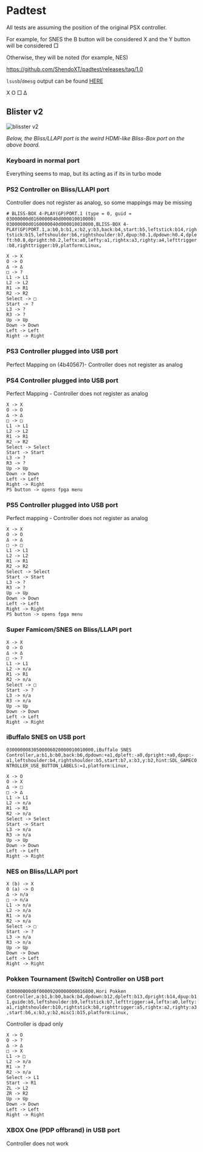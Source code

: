 # Padtest

All tests are assuming the position of the original PSX controller.

For example, for SNES the B button will be considered X and the Y button will be considered □

Otherwise, they will be noted (for example, NES)

https://github.com/ShendoXT/padtest/releases/tag/1.0

`lsusb`/`dmesg` output can be found [HERE](https://git.sr.ht/~eein/padtest-results/blob/master/diag.txt)

X O □ ∆


## Blister v2

![blisster v2](https://git.sr.ht/~eein/padtest-results/blob/master/blister.png)

*Below, the Bliss/LLAPI port is the weird HDMI-like Bliss-Box port on the above board.*

### Keyboard in normal port
Everything seems to map, but its acting as if its in turbo mode

### PS2 Controller on Bliss/LLAPI port
Controller does not register as analog, so some mappings may be missing

`# BLISS-BOX 4-PLAY(GP)PORT.1 (type = 0, guid = 03000000d0160000040d000010010000)
03000000d0160000040d000010010000,BLISS-BOX 4-PLAY(GP)PORT.1,a:b0,b:b1,x:b2,y:b3,back:b4,start:b5,leftstick:b14,rightstick:b15,leftshoulder:b6,rightshoulder:b7,dpup:h0.1,dpdown:h0.4,dpleft:h0.8,dpright:h0.2,leftx:a0,lefty:a1,rightx:a3,righty:a4,lefttrigger:b8,righttrigger:b9,platform:Linux,`

```
X -> X
O -> O
∆ -> ∆
□ -> ?
L1 -> L1
L2 -> L2
R1 -> R1
R2 -> R2
Select -> □
Start -> ?
L3 -> ?
R3 -> ?
Up -> Up
Down -> Down
Left -> Left
Right -> Right
```

### PS3 Controller plugged into USB port
Perfect Mapping on (4b40567)- Controller does not register as analog


### PS4 Controller plugged into USB port
Perfect Mapping - Controller does not register as analog

```
X -> X
O -> O
∆ -> ∆
□ -> □
L1 -> L1
L2 -> L2
R1 -> R1
R2 -> R2
Select -> Select
Start -> Start
L3 -> ?
R3 -> ?
Up -> Up
Down -> Down
Left -> Left
Right -> Right
PS button -> opens fpga menu
```

### PS5 Controller plugged into USB port
Perfect mapping - Controller does not register as analog

```
X -> X
O -> O
∆ -> ∆
□ -> □
L1 -> L1
L2 -> L2
R1 -> R1
R2 -> R2
Select -> Select
Start -> Start
L3 -> ?
R3 -> ?
Up -> Up
Down -> Down
Left -> Left
Right -> Right
PS button -> opens fpga menu
```

### Super Famicom/SNES on Bliss/LLAPI port

```
X -> X
O -> O
∆ -> ∆
□ -> ?
L1 -> L1
L2 -> n/a
R1 -> R1
R2 -> n/a
Select -> □
Start -> ?
L3 -> n/a
R3 -> n/a
Up -> Up
Down -> Down
Left -> Left
Right -> Right
```

### iBuffalo SNES on USB port

`03000000830500006020000010010000,iBuffalo SNES Controller,a:b1,b:b0,back:b6,dpdown:+a1,dpleft:-a0,dpright:+a0,dpup:-a1,leftshoulder:b4,rightshoulder:b5,start:b7,x:b3,y:b2,hint:SDL_GAMECONTROLLER_USE_BUTTON_LABELS:=1,platform:Linux,`

```
X -> O
O -> X
∆ -> □
□ -> ∆
L1 -> L1
L2 -> n/a
R1 -> R1
R2 -> n/a
Select -> Select
Start -> Start
L3 -> n/a
R3 -> n/a
Up -> Up
Down -> Down
Left -> Left
Right -> Right
```

### NES on Bliss/LLAPI port

```
X (b) -> X
O (a) -> O
∆ -> n/a
□ -> n/a
L1 -> n/a
L2 -> n/a
R1 -> n/a
R2 -> n/a
Select -> □
Start -> ?
L3 -> n/a
R3 -> n/a
Up -> Up
Down -> Down
Left -> Left
Right -> Right
```

### Pokken Tournament (Switch) Controller on USB port

`030000000d0f00009200000000016800,Hori Pokken Controller,a:b1,b:b0,back:b4,dpdown:b12,dpleft:b13,dpright:b14,dpup:b11,guide:b5,leftshoulder:b9,leftstick:b7,lefttrigger:a4,leftx:a0,lefty:a1,rightshoulder:b10,rightstick:b8,righttrigger:a5,rightx:a2,righty:a3,start:b6,x:b3,y:b2,misc1:b15,platform:Linux,`

Controller is dpad only

```
X -> O
O -> ?
∆ -> ∆
□ -> X
L1 -> □
L2 -> n/a
R1 -> ?
R2 -> n/a
Select -> L1
Start -> R1
ZL -> L2
ZR -> R2
Up -> Up
Down -> Down
Left -> Left
Right -> Right
```

### XBOX One (PDP offbrand) in USB port
Controller does not work

